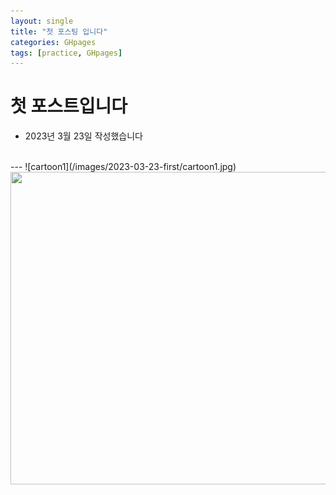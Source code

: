 ```yaml
---
layout: single
title: "첫 포스팅 입니다"
categories: GHpages
tags: [practice, GHpages]
---
```

# 첫 포스트입니다
- 2023년 3월 23일 작성했습니다
<br>
---
![cartoon1](/images/2023-03-23-first/cartoon1.jpg)
<img src="{{site.url}}/images/2023-03-23-first/cartoon1.jpg" width ="600" height = "500">